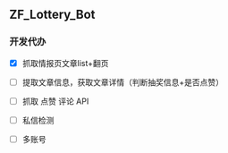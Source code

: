 ## ZF_Lottery_Bot
### 开发代办
- [x] 抓取情报页文章list+翻页
- [ ] 提取文章信息，获取文章详情（判断抽奖信息+是否点赞）
- [ ] 抓取 点赞 评论 API

- [ ] 私信检测
- [ ] 多账号
